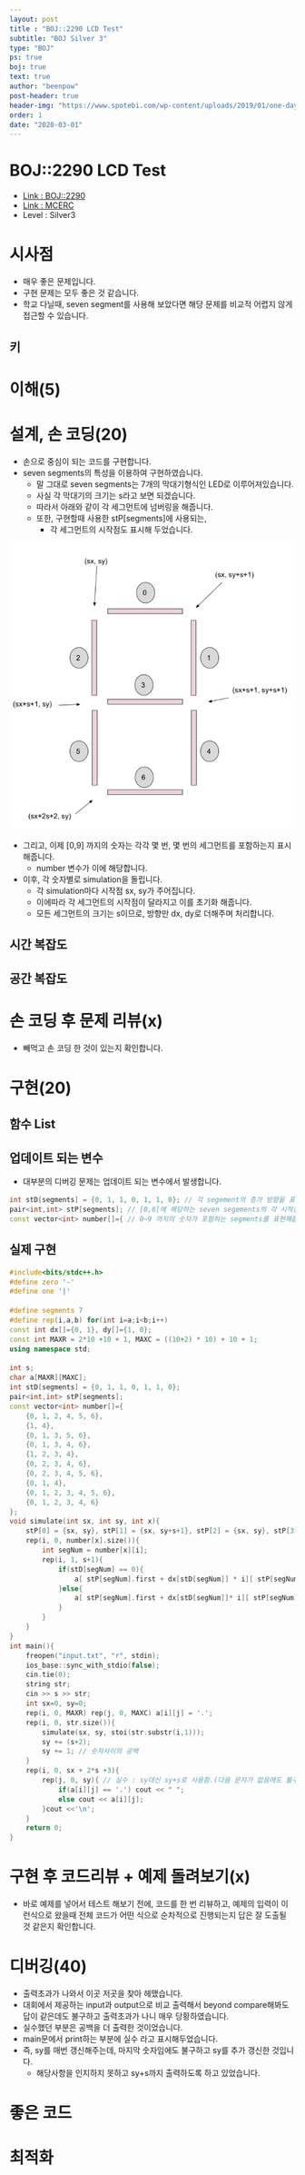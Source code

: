 ```yaml
---
layout: post
title : "BOJ::2290 LCD Test"
subtitle: "BOJ Silver 3"
type: "BOJ"
ps: true
boj: true
text: true
author: "beenpow"
post-header: true
header-img: "https://www.spotebi.com/wp-content/uploads/2019/01/one-day-day-one-workout-motivation-spotebi.jpg"
order: 1
date: "2020-03-01"
---
```


# BOJ::2290 LCD Test
- [Link : BOJ::2290](https://www.acmicpc.net/problem/2290)
- [Link : MCERC](http://acm.informatik.uni-freiburg.de/)
- Level : Silver3

# 시사점
- 매우 좋은 문제입니다.
- 구현 문제는 모두 좋은 것 같습니다.
- 학교 다닐때, seven segment를 사용해 보았다면 해당 문제를 비교적 어렵지 않게 접근할 수 있습니다.

## 키

# 이해(5)

# 설계, 손 코딩(20)
- 손으로 중심이 되는 코드를 구현합니다.
- seven segments의 특성을 이용하여 구현하였습니다.
  - 말 그대로 seven segments는 7개의 막대기형식인 LED로 이루어져있습니다.
  - 사실 각 막대기의 크기는 s라고 보면 되겠습니다.
  - 따라서 아래와 같이 각 세그먼트에 넘버링을 해줍니다.
  - 또한, 구현할때 사용한 stP[segments]에 사용되는,
    - 각 세그먼트의 시작점도 표시해 두었습니다.


![img1](/img/2020-03-01-BOJ-2290-1.png)


- 그리고, 이제 [0,9] 까지의 숫자는 각각 몇 번, 몇 번의 세그먼트를 포함하는지 표시해줍니다.
  - number 변수가 이에 해당합니다.
- 이후, 각 숫자별로 simulation을 돌립니다.
  - 각 simulation마다 시작점 sx, sy가 주어집니다.
  - 이에따라 각 세그먼트의 시작점이 달라지고 이를 초기화 해줍니다.
  - 모든 세그먼트의 크기는 s이므로, 방향만 dx, dy로 더해주며 처리합니다.

## 시간 복잡도

## 공간 복잡도

# 손 코딩 후 문제 리뷰(x)
- 빼먹고 손 코딩 한 것이 있는지 확인합니다.

# 구현(20)

## 함수 List 

## 업데이트 되는 변수
- 대부분의 디버깅 문제는 업데이트 되는 변수에서 발생합니다.

```cpp
int stD[segments] = {0, 1, 1, 0, 1, 1, 0}; // 각 segement의 증가 방향을 표시해줍니다.
pair<int,int> stP[segments]; // [0,6]에 해당하는 seven segements의 각 시작점을 표현해줍니다.
const vector<int> number[]={ // 0~9 까지의 숫자가 포함하는 segments를 표현해줍니다.
```


## 실제 구현 

```cpp
#include<bits/stdc++.h>
#define zero '-'
#define one '|'

#define segments 7
#define rep(i,a,b) for(int i=a;i<b;i++)
const int dx[]={0, 1}, dy[]={1, 0};
const int MAXR = 2*10 +10 + 1, MAXC = ((10+2) * 10) + 10 + 1;
using namespace std;

int s;
char a[MAXR][MAXC];
int stD[segments] = {0, 1, 1, 0, 1, 1, 0};
pair<int,int> stP[segments];
const vector<int> number[]={
    {0, 1, 2, 4, 5, 6},
    {1, 4},
    {0, 1, 3, 5, 6},
    {0, 1, 3, 4, 6},
    {1, 2, 3, 4},
    {0, 2, 3, 4, 6},
    {0, 2, 3, 4, 5, 6},
    {0, 1, 4},
    {0, 1, 2, 3, 4, 5, 6},
    {0, 1, 2, 3, 4, 6}
};
void simulate(int sx, int sy, int x){
    stP[0] = {sx, sy}, stP[1] = {sx, sy+s+1}, stP[2] = {sx, sy}, stP[3] = {sx+s+1, sy}, stP[4] = {sx+s+1, sy+s+1}, stP[5] = {sx+s+1, sy}, stP[6] = {sx+2*s+2, sy};
    rep(i, 0, number[x].size()){
        int segNum = number[x][i];
        rep(i, 1, s+1){
            if(stD[segNum] == 0){
                a[ stP[segNum].first + dx[stD[segNum]] * i][ stP[segNum].second + dy[stD[segNum]] * i] = zero;
            }else{
                a[ stP[segNum].first + dx[stD[segNum]]* i][ stP[segNum].second + dy[stD[segNum]] * i] = one;
            }
        }
    }
}
int main(){
    freopen("input.txt", "r", stdin);
    ios_base::sync_with_stdio(false);
    cin.tie(0);
    string str;
    cin >> s >> str;
    int sx=0, sy=0;
    rep(i, 0, MAXR) rep(j, 0, MAXC) a[i][j] = '.';
    rep(i, 0, str.size()){
        simulate(sx, sy, stoi(str.substr(i,1)));
        sy += (s+2);
        sy += 1; // 숫자사이의 공백
    }
    rep(i, 0, sx + 2*s +3){
        rep(j, 0, sy){ // 실수 : sy대신 sy+s로 사용함.(다음 문자가 없음에도 불구하고)
            if(a[i][j] == '.') cout << " ";
            else cout << a[i][j];
        }cout <<'\n';
    }
    return 0;
}
```

# 구현 후 코드리뷰 + 예제 돌려보기(x)
- 바로 예제를 넣어서 테스트 해보기 전에, 코드를 한 번 리뷰하고, 예제의 입력이 이런식으로 왔을때
  전체 코드가 어떤 식으로 순차적으로 진행되는지 답은 잘 도출될 것 같은지 확인합니다.

# 디버깅(40)
- 출력초과가 나와서 이곳 저곳을 찾아 헤맸습니다.
- 대회에서 제공하는 input과 output으로 비교 출력해서 beyond compare해봐도 답이 같은데도 불구하고
  출력초과가 나니 매우 당황하였습니다.
- 실수했던 부분은 공백을 더 출력한 것이었습니다.
- main문에서 print하는 부분에 실수 라고 표시해두었습니다.
- 즉, sy를 매번 갱신해주는데, 마지막 숫자임에도 불구하고 sy를 추가 갱신한 것입니다.
  - 해당사항을 인지하지 못하고 sy+s까지 출력하도록 하고 있었습니다.

# 좋은 코드

# 최적화
